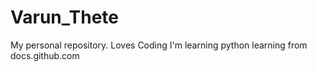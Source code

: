 # Varun_Thete
My personal repository.
Loves Coding
I'm learning python
learning from docs.github.com
